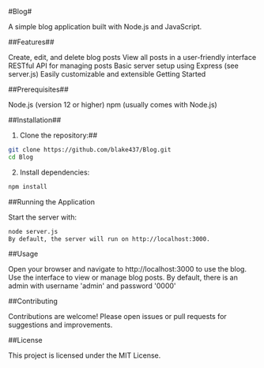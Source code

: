 #Blog#

A simple blog application built with Node.js and JavaScript.

##Features##

Create, edit, and delete blog posts
View all posts in a user-friendly interface
RESTful API for managing posts
Basic server setup using Express (see server.js)
Easily customizable and extensible
Getting Started

##Prerequisites##

Node.js (version 12 or higher)
npm (usually comes with Node.js)

##Installation##

1. Clone the repository:##

```bash
git clone https://github.com/blake437/Blog.git
cd Blog
```

2. Install dependencies:

```bash
npm install
```

##Running the Application

Start the server with:

```bash
node server.js
By default, the server will run on http://localhost:3000.
```

##Usage

Open your browser and navigate to http://localhost:3000 to use the blog.
Use the interface to view or manage blog posts. By default, there is an admin with username 'admin' and password '0000'

##Contributing

Contributions are welcome! Please open issues or pull requests for suggestions and improvements.

##License

This project is licensed under the MIT License.

